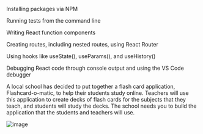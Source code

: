 Installing packages via NPM

Running tests from the command line

Writing React function components

Creating routes, including nested routes, using React Router

Using hooks like useState(), useParams(), and useHistory()

Debugging React code through console output and using the VS Code debugger

A local school has decided to put together a flash card application, Flashcard-o-matic, 
to help their students study online. Teachers will use this application to create decks 
of flash cards for the subjects that they teach, and students will study the decks. 
The school needs you to build the application that the students and teachers will use.

![image](https://github.com/Vokyaku/flashcards/assets/105176261/5376f155-4521-4ca2-8d96-452cb27bfc5e)
